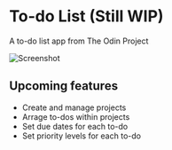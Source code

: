 # To-do List (Still WIP)
A to-do list app from The Odin Project

![Screenshot](/img/screenshot.png)
## Upcoming features
- Create and manage projects
- Arrage to-dos within projects
- Set due dates for each to-do
- Set priority levels for each to-do

